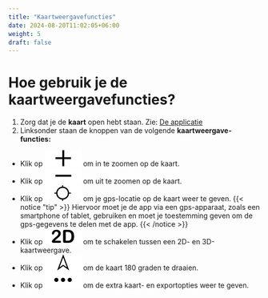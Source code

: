 ```yaml
---
title: "Kaartweergavefuncties"
date: 2024-08-20T11:02:05+06:00
weight: 5
draft: false
---
```


# Hoe gebruik je de kaartweergavefuncties?

1. Zorg dat je de **kaart** open hebt staan. Zie: [De applicatie](/introduction)
2. Linksonder staan de knoppen van de volgende **kaartweergave-functies:**
- Klik op ![image example](zoomin.svg "image")  om in te zoomen op de kaart.
- Klik op ![image example](zoomout.svg "image")  om uit te zoomen op de kaart.
- Klik op ![image example](gps.svg "image") om je gps-locatie op de kaart weer te geven.
{{< notice "tip" >}}
 Hiervoor moet je de app via een gps-apparaat, zoals een smartphone of tablet, gebruiken en moet je toestemming geven om de gps-gegevens te delen met de app.
{{< /notice >}}
- Klik op ![image example](2d.svg "image") om te schakelen tussen een 2D- en 3D-kaartweergave.
- Klik op ![image example](rotate.svg "image")  om de kaart 180 graden te draaien.
- Klik op ![image example](menu.svg "image") om de extra kaart- en exportopties weer te geven.